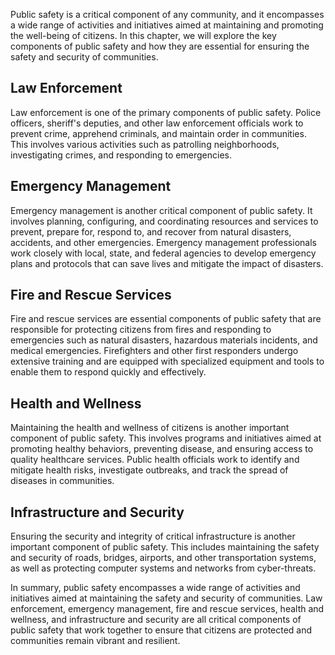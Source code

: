 
Public safety is a critical component of any community, and it encompasses a wide range of activities and initiatives aimed at maintaining and promoting the well-being of citizens. In this chapter, we will explore the key components of public safety and how they are essential for ensuring the safety and security of communities.

Law Enforcement
---------------

Law enforcement is one of the primary components of public safety. Police officers, sheriff's deputies, and other law enforcement officials work to prevent crime, apprehend criminals, and maintain order in communities. This involves various activities such as patrolling neighborhoods, investigating crimes, and responding to emergencies.

Emergency Management
--------------------

Emergency management is another critical component of public safety. It involves planning, configuring, and coordinating resources and services to prevent, prepare for, respond to, and recover from natural disasters, accidents, and other emergencies. Emergency management professionals work closely with local, state, and federal agencies to develop emergency plans and protocols that can save lives and mitigate the impact of disasters.

Fire and Rescue Services
------------------------

Fire and rescue services are essential components of public safety that are responsible for protecting citizens from fires and responding to emergencies such as natural disasters, hazardous materials incidents, and medical emergencies. Firefighters and other first responders undergo extensive training and are equipped with specialized equipment and tools to enable them to respond quickly and effectively.

Health and Wellness
-------------------

Maintaining the health and wellness of citizens is another important component of public safety. This involves programs and initiatives aimed at promoting healthy behaviors, preventing disease, and ensuring access to quality healthcare services. Public health officials work to identify and mitigate health risks, investigate outbreaks, and track the spread of diseases in communities.

Infrastructure and Security
---------------------------

Ensuring the security and integrity of critical infrastructure is another important component of public safety. This includes maintaining the safety and security of roads, bridges, airports, and other transportation systems, as well as protecting computer systems and networks from cyber-threats.

In summary, public safety encompasses a wide range of activities and initiatives aimed at maintaining the safety and security of communities. Law enforcement, emergency management, fire and rescue services, health and wellness, and infrastructure and security are all critical components of public safety that work together to ensure that citizens are protected and communities remain vibrant and resilient.
